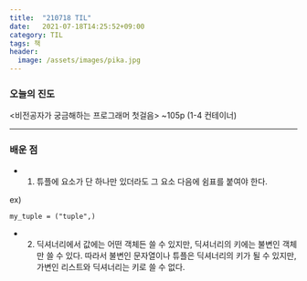 ```yaml
---
title:  "210718 TIL"
date:   2021-07-18T14:25:52+09:00
category: TIL
tags: 책
header:
  image: /assets/images/pika.jpg
---
```


<h3>오늘의 진도</h3>

\<비전공자가 궁금해하는 프로그래머 첫걸음\> ~105p (1-4 컨테이너)
 
<hr>

<h3>배운 점</h3>

 - 1) 튜플에 요소가 단 하나만 있더라도 그 요소 다음에 쉼표를 붙여야 한다.
 
 ex)
 ```
 my_tuple = ("tuple",)
 ```
 
 - 2) 딕셔너리에서 값에는 어떤 객체든 쓸 수 있지만, 딕셔너리의 키에는 불변인 객체만 쓸 수 있다. 따라서 불변인 문자열이나 튜플은 딕셔너리의 키가 될 수 있지만, 가변인 리스트와 
 딕셔너리는 키로 쓸 수 없다.